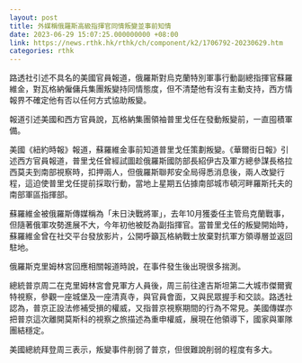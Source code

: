 ```yaml
---
layout: post
title: 外媒稱俄羅斯高級指揮官同情叛變並事前知情
date: 2023-06-29 15:07:25.000000000 +08:00
link: https://news.rthk.hk/rthk/ch/component/k2/1706792-20230629.htm
categories: rthk
---
```


路透社引述不具名的美國官員報道，俄羅斯對烏克蘭特別軍事行動副總指揮官蘇羅維金，對瓦格納僱傭兵集團叛變持同情態度，但不清楚他有沒有主動支持，西方情報界不確定他有否以任何方式協助叛變。

報道引述美國和西方官員說，瓦格納集團領袖普里戈任在發動叛變前，一直囤積軍備。

美國《紐約時報》報道，蘇羅維金事前知道普里戈任策劃叛變。《華爾街日報》引述西方官員報道，普里戈任曾經試圖趁俄羅斯國防部長紹伊古及軍方總參謀長格拉西莫夫到南部視察時，扣押兩人，但俄羅斯聯邦安全局得悉消息後，兩人改變行程，這迫使普里戈任提前採取行動，當地上星期五佔據南部城市頓河畔羅斯托夫的南部軍區指揮部。

蘇羅維金被俄羅斯傳媒稱為「未日決戰將軍」，去年10月獲委任主管烏克蘭戰事，但隨著俄軍攻勢進展不大，今年初他被貶為副指揮官。當普里戈任的叛變開始時，蘇羅維金曾在社交平台發放影片，公開呼籲瓦格納戰士放棄對抗軍方領導層並返回駐地。

俄羅斯克里姆林宮回應相關報道時說，在事件發生後出現很多揣測。

總統普京周二在克里姆林宮會見軍方人員後，周三前往達吉斯坦第二大城市傑爾賓特視察，參觀一座城堡及一座清真寺，與官員會面，又與民眾握手和交談。路透社認為，普京正設法修補受損的權威，又指普京視察期間的行為不常見。美國傳媒亦把普京這次離開莫斯科的視察之旅描述為重申權威，展現在他領導下，國家與軍隊團結穩定。

美國總統拜登周三表示，叛變事件削弱了普京，但很難說削弱的程度有多大。
